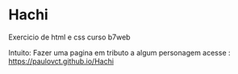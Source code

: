 # Hachi
Exercicio de html e css curso b7web

Intuito: Fazer uma pagina em tributo a algum personagem
acesse : https://paulovct.github.io/Hachi
